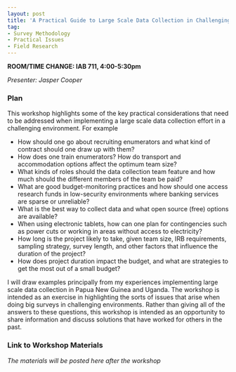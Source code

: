 ```yaml
---
layout: post
title: 'A Practical Guide to Large Scale Data Collection in Challenging Environments'
tag:
- Survey Methodology
- Practical Issues
- Field Research
---
```


**ROOM/TIME CHANGE: IAB 711, 4:00-5:30pm**

*Presenter: Jasper Cooper*

### Plan

This workshop highlights some of the key practical considerations that need to be addressed when implementing a large scale data collection effort in a challenging environment. For example

- How should one go about recruiting enumerators and what kind of contract should one draw up with them?
- How does one train enumerators? How do transport and accommodation options affect the optimum team size?
- What kinds of roles should the data collection team feature and how much should the different members of the team be paid?
- What are good budget-monitoring practices and how should one access research funds in low-security environments where banking services are sparse or unreliable?
- What is the best way to collect data and what open source (free) options are available?
- When using electronic tablets, how can one plan for contingencies such as power cuts or working in areas without access to electricity?
- How long is the project likely to take, given team size, IRB requirements, sampling strategy, survey length, and other factors that influence the duration of the project?
- How does project duration impact the budget, and what are strategies to get the most out of a small budget?

I will draw examples principally from my experiences implementing large scale data collection in Papua New Guinea and Uganda. The workshop is intended as an exercise in highlighting the sorts of issues that arise when doing big surveys in challenging environments. Rather than giving all of the answers to these questions, this workshop is intended as an opportunity to share information and discuss solutions that have worked for others in the past.

### Link to Workshop Materials

*The materials will be posted here after the workshop*